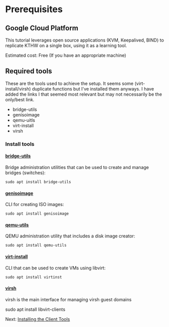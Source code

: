 # Prerequisites

## Google Cloud Platform

This tutorial leverages open source applications (KVM, Keepalived, BIND) to replicate KTHW on a single box, using it as a learning tool.

Estimated cost: Free (If you have an appropriate machine)

## Required tools
These are the tools used to achieve the setup. It seems some (virt-install/virsh) duplicate functions but I've installed them anyways. I have added the links I that seemed most relevant but may not necessarily be the only/best link. 
* bridge-utils
* genisoimage
* qemu-uitls
* virt-install
* virsh

### Install tools
  #### [bridge-utils](https://wiki.linuxfoundation.org/networking/bridge)
  Bridge administration utilities that can be used to create and manage bridges (switches):
  
    
    sudo apt install bridge-utils
    
    
  #### [genisoimage](https://wiki.debian.org/genisoimage)
  CLI for creating ISO images:
  
    
    sudo apt install genisoimage
    
    
  #### [qemu-utils](https://packages.debian.org/sid/qemu-utils)
  QEMU administration utility that includes a disk image creator:
  
    
    sudo apt install qemu-utils
    
    
  #### [virt-install](https://packages.debian.org/sid/virtinst)
  CLI that can be used to create VMs using libvirt:
  
    
    sudo apt install virtinst
  
  #### [virsh](https://linux.die.net/man/1/virsh)
  virsh is the main interface for managing virsh guest domains
  
  sudo apt install libvirt-clients
  
    

Next: [Installing the Client Tools](02-client-tools.md)
